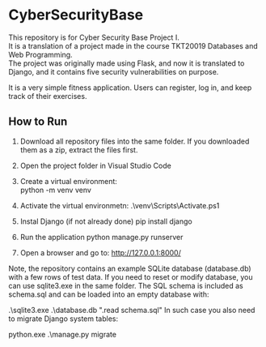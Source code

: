 # CyberSecurityBase
This repository is for Cyber Security Base Project I.  
It is a translation of a project made in the course TKT20019 Databases and Web Programming.  
The project was originally made using Flask, and now it is translated to Django, and it contains five security vulnerabilities on purpose.  

It is a very simple fitness application. Users can register, log in, and keep track of their exercises.  

## How to Run

1. Download all repository files into the same folder. If you downloaded them as a zip, extract the files first.  

2. Open the project folder in Visual Studio Code

3. Create a virtual environment:  
   python -m venv venv

4. Activate the virtual environmetn:
.\venv\Scripts\Activate.ps1

5. Instal Django (if not already done)
   pip install django

6. Run the application
   python manage.py runserver

7. Open a browser and go to: http://127.0.0.1:8000/

Note, the repository contains an example SQLite database (database.db) with a few rows of test data.
If you need to reset or modify database, you can use sqlite3.exe in the same folder.
The SQL schema is included as schema.sql and can be loaded into an empty database with:

  .\sqlite3.exe .\database.db ".read schema.sql"
In such case you also need to migrate Django system tables:

  python.exe .\manage.py migrate
